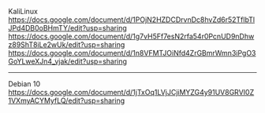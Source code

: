 KaliLinux
https://docs.google.com/document/d/1POjN2HZDCDrvnDc8hvZd6r52TflbTlJPd4DB0oBHmTY/edit?usp=sharing
https://docs.google.com/document/d/1g7vH5Ff7esN2rfa54r0PcnUD9nDhwz89ShT8iLe2wUk/edit?usp=sharing
https://docs.google.com/document/d/1n8VFMTJOiNfd4ZrGBmrWmn3iPgO3GoYLweXJn4_vjak/edit?usp=sharing
_____________________________________________________________________________________________
Debian 10
https://docs.google.com/document/d/1jTxOq1LVjJCjiMYZG4y91UV8GRVI0Z1VXmyACYMyfLQ/edit?usp=sharing

